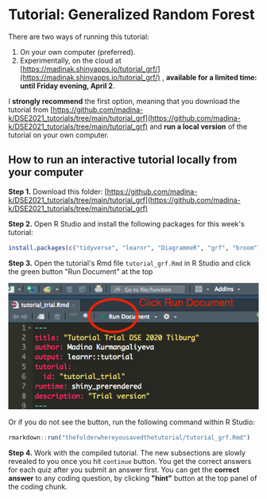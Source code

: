 # Tutorial: Generalized Random Forest

There are two ways of running this tutorial:

1. On your own computer (preferred).
2. Experimentally, on the cloud at [https://madinak.shinyapps.io/tutorial_grf/](https://madinak.shinyapps.io/tutorial_grf/) , **available for a limited time: until Friday evening, April 2**.

I __strongly recommend__ the first option, meaning that you download the tutorial from [https://github.com/madina-k/DSE2021_tutorials/tree/main/tutorial_grf](https://github.com/madina-k/DSE2021_tutorials/tree/main/tutorial_grf) and __run a local version__ of the tutorial on your own computer. 


## How to run an interactive tutorial locally from your computer

**Step 1.** Download this folder: [https://github.com/madina-k/DSE2021_tutorials/tree/main/tutorial_grf](https://github.com/madina-k/DSE2021_tutorials/tree/main/tutorial_grf) 

**Step 2.** Open R Studio and install the following packages for this week's tutorial:

```r
install.packages(c("tidyverse", "learnr", "DiagrammeR", "grf", "broom"))
```

**Step 3.** Open the tutorial's Rmd file `tutorial_grf.Rmd` in R Studio and click the green button "Run Document" at the top


![Rundoc](images/step2.png)

Or if you do not see the button, run the following command within R Studio: 

```r 
rmarkdown::run("thefolderwhereyousavedthetutorial/tutorial_grf.Rmd")

```
**Step 4.** Work with the compiled tutorial.  The  new subsections are slowly revealed to you once you hit  `continue` button. You get the correct answers for each quiz after you submit an answer first. You can get the **correct answer** to any coding question, by clicking **"hint"** button at the top panel of the coding chunk.

